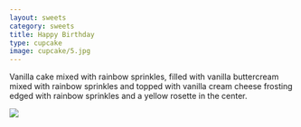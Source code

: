 ```yaml
---
layout: sweets
category: sweets
title: Happy Birthday
type: cupcake
image: cupcake/5.jpg
---
```


Vanilla cake mixed with rainbow sprinkles, filled with vanilla buttercream mixed with rainbow sprinkles and topped with vanilla cream cheese frosting edged with rainbow sprinkles and a yellow rosette in the center.

![]({{site.baseurl}}/images/cupcake/5.jpg)